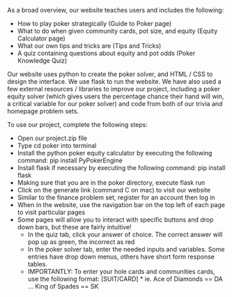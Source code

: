As a broad overview, our website teaches users and includes the following:
* How to play poker strategically (Guide to Poker page)
* What to do when given community cards, pot size, and equity (Equity Calculator page)
* What our own tips and tricks are (Tips and Tricks)
* A quiz containing questions about equity and pot odds (Poker Knowledge Quiz)

Our website uses python to create the poker solver, and HTML / CSS to design the interface. We use flask to run the website. We have also used a few external resources / libraries to improve our project, including a poker equity solver (which gives users the percentage chance their hand will win, a critical variable for our poker solver) and code from both of our trivia and homepage problem sets.

To use our project, complete the following steps:

* Open our project.zip file
* Type cd poker into terminal
* Install the python poker equity calculator by executing the following command: pip install PyPokerEngine
* Install flask if necessary by executing the following command: pip install flask
* Making sure that you are in the poker directory, execute flask run
* Click on the generate link (command C on mac) to visit our website
* Similar to the finance problem set, register for an account then log in
* When in the website, use the navigation bar on the top left of each page to visit particular pages
* Some pages will allow you to interact with specific buttons and drop down bars, but these are fairly intuitive!
    * In the quiz tab, click your answer of choice. The correct answer will pop up as green, the incorrect as red
    * In the poker solver tab, enter the needed inputs and variables. Some entries have drop down menus, others have short form response tables.
    * IMPORTANTLY: To enter your hole cards and communities cards, use the following format: [SUIT/CARD]
            * ie. Ace of Diamonds == DA ... King of Spades == SK